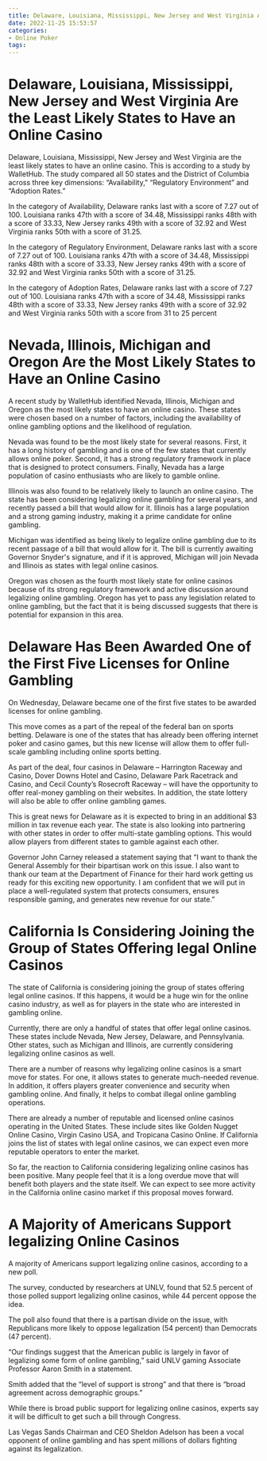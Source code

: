 ```yaml
---
title: Delaware, Louisiana, Mississippi, New Jersey and West Virginia Are the Least Likely States to Have an Online Casino
date: 2022-11-25 15:53:57
categories:
- Online Poker
tags:
---
```



#  Delaware, Louisiana, Mississippi, New Jersey and West Virginia Are the Least Likely States to Have an Online Casino

Delaware, Louisiana, Mississippi, New Jersey and West Virginia are the least likely states to have an online casino. This is according to a study by WalletHub. The study compared all 50 states and the District of Columbia across three key dimensions: “Availability,” “Regulatory Environment” and “Adoption Rates.”

In the category of Availability, Delaware ranks last with a score of 7.27 out of 100. Louisiana ranks 47th with a score of 34.48, Mississippi ranks 48th with a score of 33.33, New Jersey ranks 49th with a score of 32.92 and West Virginia ranks 50th with a score of 31.25.

In the category of Regulatory Environment, Delaware ranks last with a score of 7.27 out of 100. Louisiana ranks 47th with a score of 34.48, Mississippi ranks 48th with a score of 33.33, New Jersey ranks 49th with a score of 32.92 and West Virginia ranks 50th with a score of 31.25.

In the category of Adoption Rates, Delaware ranks last with a score of 7.27 out of 100. Louisiana ranks 47th with a score of 34.48, Mississippi ranks 48th with a score of 33.33, New Jersey ranks 49th with a score of 32.92 and West Virginia ranks 50th with a score from 31 to 25 percent

#  Nevada, Illinois, Michigan and Oregon Are the Most Likely States to Have an Online Casino

A recent study by WalletHub identified Nevada, Illinois, Michigan and Oregon as the most likely states to have an online casino. These states were chosen based on a number of factors, including the availability of online gambling options and the likelihood of regulation.

Nevada was found to be the most likely state for several reasons. First, it has a long history of gambling and is one of the few states that currently allows online poker. Second, it has a strong regulatory framework in place that is designed to protect consumers. Finally, Nevada has a large population of casino enthusiasts who are likely to gamble online.

Illinois was also found to be relatively likely to launch an online casino. The state has been considering legalizing online gambling for several years, and recently passed a bill that would allow for it. Illinois has a large population and a strong gaming industry, making it a prime candidate for online gambling.

Michigan was identified as being likely to legalize online gambling due to its recent passage of a bill that would allow for it. The bill is currently awaiting Governor Snyder's signature, and if it is approved, Michigan will join Nevada and Illinois as states with legal online casinos.

Oregon was chosen as the fourth most likely state for online casinos because of its strong regulatory framework and active discussion around legalizing online gambling. Oregon has yet to pass any legislation related to online gambling, but the fact that it is being discussed suggests that there is potential for expansion in this area.

#  Delaware Has Been Awarded One of the First Five Licenses for Online Gambling

On Wednesday, Delaware became one of the first five states to be awarded licenses for online gambling.

This move comes as a part of the repeal of the federal ban on sports betting. Delaware is one of the states that has already been offering internet poker and casino games, but this new license will allow them to offer full-scale gambling including online sports betting.

As part of the deal, four casinos in Delaware – Harrington Raceway and Casino, Dover Downs Hotel and Casino, Delaware Park Racetrack and Casino, and Cecil County’s Rosecroft Raceway – will have the opportunity to offer real-money gambling on their websites. In addition, the state lottery will also be able to offer online gambling games.

This is great news for Delaware as it is expected to bring in an additional $3 million in tax revenue each year. The state is also looking into partnering with other states in order to offer multi-state gambling options. This would allow players from different states to gamble against each other.

Governor John Carney released a statement saying that “I want to thank the General Assembly for their bipartisan work on this issue. I also want to thank our team at the Department of Finance for their hard work getting us ready for this exciting new opportunity. I am confident that we will put in place a well-regulated system that protects consumers, ensures responsible gaming, and generates new revenue for our state.”

#  California Is Considering Joining the Group of States Offering legal Online Casinos

The state of California is considering joining the group of states offering legal online casinos. If this happens, it would be a huge win for the online casino industry, as well as for players in the state who are interested in gambling online.

Currently, there are only a handful of states that offer legal online casinos. These states include Nevada, New Jersey, Delaware, and Pennsylvania. Other states, such as Michigan and Illinois, are currently considering legalizing online casinos as well.

There are a number of reasons why legalizing online casinos is a smart move for states. For one, it allows states to generate much-needed revenue. In addition, it offers players greater convenience and security when gambling online. And finally, it helps to combat illegal online gambling operations.

There are already a number of reputable and licensed online casinos operating in the United States. These include sites like Golden Nugget Online Casino, Virgin Casino USA, and Tropicana Casino Online. If California joins the list of states with legal online casinos, we can expect even more reputable operators to enter the market.

So far, the reaction to California considering legalizing online casinos has been positive. Many people feel that it is a long overdue move that will benefit both players and the state itself. We can expect to see more activity in the California online casino market if this proposal moves forward.

#  A Majority of Americans Support legalizing Online Casinos

A majority of Americans support legalizing online casinos, according to a new poll.

The survey, conducted by researchers at UNLV, found that 52.5 percent of those polled support legalizing online casinos, while 44 percent oppose the idea.

The poll also found that there is a partisan divide on the issue, with Republicans more likely to oppose legalization (54 percent) than Democrats (47 percent).

“Our findings suggest that the American public is largely in favor of legalizing some form of online gambling,” said UNLV gaming Associate Professor Aaron Smith in a statement.

Smith added that the “level of support is strong” and that there is “broad agreement across demographic groups.”

While there is broad public support for legalizing online casinos, experts say it will be difficult to get such a bill through Congress.

 Las Vegas Sands Chairman and CEO Sheldon Adelson has been a vocal opponent of online gambling and has spent millions of dollars fighting against its legalization.